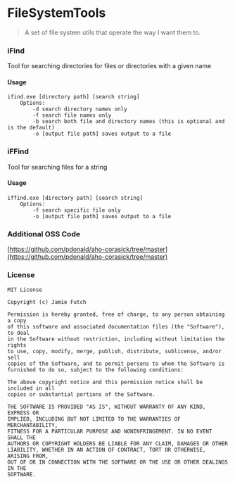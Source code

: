 # FileSystemTools

>A set of file system utils that operate the way I want them to.

### iFind
Tool for searching directories for files or directories with a given name

#### Usage
    ifind.exe [directory path] [search string] 
        Options:
            -d search directory names only
            -f search file names only
            -b search both file and directory names (this is optional and is the default)
            -o [output file path] saves output to a file

### iFFind
Tool for searching files for a string

#### Usage
    iffind.exe [directory path] [search string] 
        Options:
            -f search specific file only
            -o [output file path] saves output to a file



### Additional OSS Code
[https://github.com/pdonald/aho-corasick/tree/master](https://github.com/pdonald/aho-corasick/tree/master)


### License
    MIT License

    Copyright (c) Jamie Futch

    Permission is hereby granted, free of charge, to any person obtaining a copy
    of this software and associated documentation files (the "Software"), to deal
    in the Software without restriction, including without limitation the rights
    to use, copy, modify, merge, publish, distribute, sublicense, and/or sell
    copies of the Software, and to permit persons to whom the Software is
    furnished to do so, subject to the following conditions:

    The above copyright notice and this permission notice shall be included in all
    copies or substantial portions of the Software.

    THE SOFTWARE IS PROVIDED "AS IS", WITHOUT WARRANTY OF ANY KIND, EXPRESS OR
    IMPLIED, INCLUDING BUT NOT LIMITED TO THE WARRANTIES OF MERCHANTABILITY,
    FITNESS FOR A PARTICULAR PURPOSE AND NONINFRINGEMENT. IN NO EVENT SHALL THE
    AUTHORS OR COPYRIGHT HOLDERS BE LIABLE FOR ANY CLAIM, DAMAGES OR OTHER
    LIABILITY, WHETHER IN AN ACTION OF CONTRACT, TORT OR OTHERWISE, ARISING FROM,
    OUT OF OR IN CONNECTION WITH THE SOFTWARE OR THE USE OR OTHER DEALINGS IN THE
    SOFTWARE.

